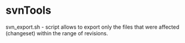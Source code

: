 # svnTools

svn_export.sh - script allows to export only the files that were affected (changeset) within the range of revisions.

